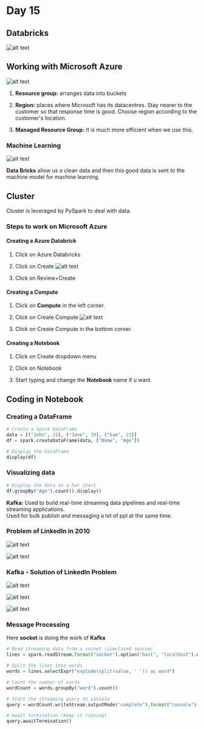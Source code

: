 # Day 15

## Databricks
![alt text](<../Images/New folder/14_1.png>)

## Working with Microsoft Azure
![alt text](<../Images/New folder/14_2.png>)
1. **Resource group:** arranges data into buckets

2. **Region:** places where Microsoft has its datacentres. Stay nearer to the customer so that response time is good. Choose region according to the customer's location.

3. **Managed Resource Group:** It is much more efficient when we use this.

### Machine Learning
![alt text](<../Images/New folder/14_3.png>)

**Data Bricks** allow us o clean data and then this good data is sent to the machine model for machine learning. 

## Cluster
Cluster is leveraged by PySpark to deal with data.

### Steps to work on Microsoft Azure
#### Creating a Azure Databrick
1. Click on Azure Databricks

2. Click on Create
![alt text](<../Images/New folder/14_4.png>)

3. Click on Review+Create

#### Creating a Compute
1. Click on **Compute** in the left corner.

2. Click on Create Compute
![alt text](<../Images/New folder/14_5.png>)

3. Click on Create Compute in the bottom corner.

#### Creating a Notebook

1. Click on Create dropdown menu 

2. Click on Notebook

3. Start typing and change the **Notebook** name if u want.

## Coding in Notebook
### Creating a DataFrame
```python
# Create a Spark DataFrame
data = [("John", 25), ("Jane", 30), ("Sam", 22)]
df = spark.createDataFrame(data, ["Name", "Age"])

# Display the DataFrame
display(df)
```

### Visualizing data
```python
# Display the data as a bar chart
df.groupBy("Age").count().display()
```

**Kafka:** Used to build real-time streaming data pipelines and real-time streaming applications.
<br>
Used for bulk publish and messaging a lot of ppl at the same time.

### Problem of LinkedIn in 2010
![alt text](<../Images/New folder/14_6.png>)

![alt text](<../Images/New folder/14_7.png>)

### Kafka - Solution of LinkedIn Problem
![alt text](<../Images/New folder/14_8.png>)

![alt text](<../Images/New folder/14_9.png>)

![alt text](<../Images/New folder/14_10.png>)

### Message Processing
Here **socket** is doing the work of **Kafka** 
```python
# Read streaming data from a socket (simulated source)
lines = spark.readStream.format("socket").option("host", "localhost").option("port",9999).load()

# Split the lines into words
words = lines.selectExpr("explode(split(value, ' ')) as word")

# Count the number of words
wordCount = words.groupBy("word").count()

# Start the streaming query to console
query = wordCount.writeStream.outputMode("complete").format("console").start()

# Await termination (keep it running)
query.awaitTermination()
```




